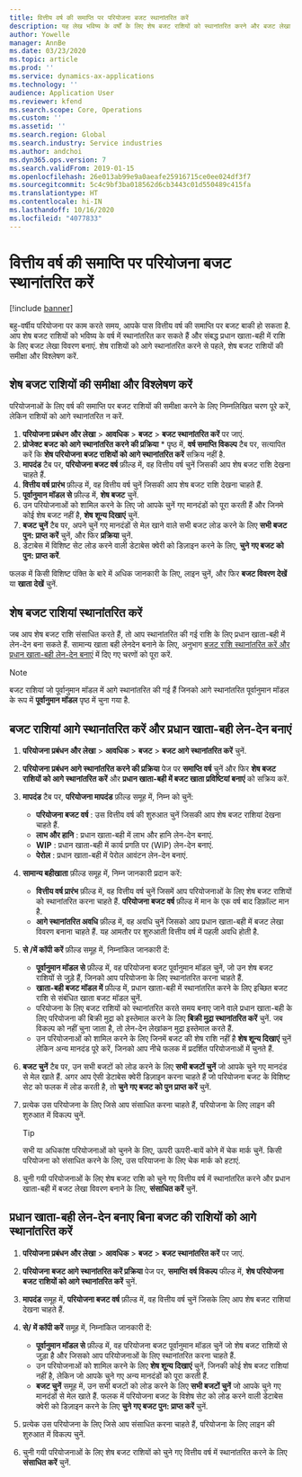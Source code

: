 ```yaml
---
title: वित्तीय वर्ष की समाप्ति पर परियोजना बजट स्थानांतरित करें
description: यह लेख भविष्य के वर्षों के लिए शेष बजट राशियों को स्थानांतरित करने और बजट लेखा विवरण बनाने के बारे में जानकारी देता है.
author: Yowelle
manager: AnnBe
ms.date: 03/23/2020
ms.topic: article
ms.prod: ''
ms.service: dynamics-ax-applications
ms.technology: ''
audience: Application User
ms.reviewer: kfend
ms.search.scope: Core, Operations
ms.custom: ''
ms.assetid: ''
ms.search.region: Global
ms.search.industry: Service industries
ms.author: andchoi
ms.dyn365.ops.version: 7
ms.search.validFrom: 2019-01-15
ms.openlocfilehash: 26e013ab99e9a0aeafe25916715ce0ee024df3f7
ms.sourcegitcommit: 5c4c9bf3ba018562d6cb3443c01d550489c415fa
ms.translationtype: HT
ms.contentlocale: hi-IN
ms.lasthandoff: 10/16/2020
ms.locfileid: "4077833"
---
```

# <a name="transfer-project-budgets-at-fiscal-year-end"></a>वित्तीय वर्ष की समाप्ति पर परियोजना बजट स्थानांतरित करें

[!include [banner](../includes/banner.md)]

बहु-वर्षीय परियोजना पर काम करते समय, आपके पास वित्तीय वर्ष की समाप्ति पर बजट बाकी हो सकता है. आप शेष बजट राशियों को भविष्य के वर्ष में स्थानांतरित कर सकते हैं और संबद्ध प्रधान खाता-बही में राशि के लिए बजट लेखा विवरण बनाएं. शेष राशियों को आगे स्थानांतरित करने से पहले, शेष बजट राशियों की समीक्षा और विश्लेषण करें.

## <a name="review-and-analyze-remaining-budget-amounts"></a>शेष बजट राशियों की समीक्षा और विश्लेषण करें

परियोजनाओं के लिए वर्ष की समाप्ति पर बजट राशियों की समीक्षा करने के लिए निम्नलिखित चरण पूरे करें, लेकिन राशियों को आगे स्थानांतरित न करें.

1. **परियोजना प्रबंधन और लेखा** > **आवधिक** >  **बजट** > **बजट स्थानांतरित करें** पर जाएं. 
2. **प्रोजेक्ट बजट को आगे स्थानांतरित करने की प्रक्रिया** * पृष्ठ में, **वर्ष समाप्ति विकल्प** टैब पर, सत्यापित करें कि **शेष परियोजना बजट राशियों को आगे स्थानांतरित करें** सक्रिय नहीं है.
3. **मापदंड** टैब पर, **परियोजना बजट वर्ष** फ़ील्ड में, वह वित्तीय वर्ष चुनें जिसकी आप शेष बजट राशि देखना चाहते हैं. 
4. **वित्तीय वर्ष प्रारंभ** फ़ील्ड में, वह वित्तीय वर्ष चुनें जिसकी आप शेष बजट राशि देखना चाहते हैं. 
5. **पूर्वानुमान मॉडल से** फ़ील्ड में, **शेष बजट** चुनें. 
6. उन परियोजनाओं को शामिल करने के लिए जो आपके चुनें गए मानदंडों को पूरा करती हैं और जिनमे कोई शेष बजट नहीं है, **शेष शून्य दिखाएं** चुनें.  
7. **बजट चुनें** टैब पर, अपने चुनें गए मानदंडों से मेल खाने वाले सभी बजट लोड करने के लिए **सभी बजट पुन: प्राप्‍त करें** चुनें, और फिर **प्रक्रिया** चुनें. 
8. डेटाबेस में विशिष्ट सेट लोड करने वाली डेटाबेस क्वेरी को डिज़ाइन करने के लिए, **चुने गए बजट को पुन: प्राप्‍त करें**.

फलक में किसी विशिष्ट पंक्ति के बारे में अधिक जानकारी के लिए, लाइन चुनें, और फिर **बजट विवरण देखें** या **खाता देखें** चुनें.

## <a name="carry-forward-remaining-budget-amounts"></a>शेष बजट राशियां स्थानांतरित करें 

जब आप शेष बजट राशि संसाधित करते हैं, तो आप स्थानांतरित की गई राशि के लिए प्रधान खाता-बही में लेन-देन बना सकते हैं. सामान्य खाता बही लेनदेन बनाने के लिए, अनुभाग [बजट राशि स्थानांतरित करें और प्रधान खाता-बही लेन-देन बनाएं](#carry-forward) में दिए गए चरणों को पूरा करें. 

> [!NOTE]
> बजट राशियां जो पूर्वानुमान मॉडल में आगे स्थानांतरित की गई हैं जिनको आगे स्थानांतरित पूर्वानुमान मॉडल के रूप में **पूर्वानुमान मॉडल** पृष्ठ में चुना गया है.  

## <a name="carry-forward-budget-amounts-and-create-general-ledger-transactions"></a><a name="carry-forward"></a>बजट राशियां आगे स्थानांतरित करें और प्रधान खाता-बही लेन-देन बनाएं

1.  **परियोजना प्रबंधन और लेखा** > **आवधिक** > **बजट** > **बजट आगे स्थानांतरित करें** चुनें. 
2. **परियोजना प्रबंधन आगे स्थानांतरित करने की प्रक्रिया** पेज पर **समाप्ति वर्ष** चुनें और फिर **शेष बजट राशियों को आगे स्थानांतरित करें** और **प्रधान खाता-बही में बजट खाता प्रविष्टियां बनाएं** को सक्रिय करें. 
3. **मापदंड** टैब पर, **परियोजना मापदंड** फ़ील्ड समूह में, निम्न को चुनें:

   - **परियोजना बजट वर्ष** : उस वित्तीय वर्ष की शुरुआत चुनें जिसकी आप शेष बजट राशियां देखना चाहते हैं. 
   - **लाभ और हानि** : प्रधान खाता-बही में लाभ और हानि लेन-देन बनाएं. 
   -  **WIP** : प्रधान खाता-बही में कार्य प्रगति पर (WIP) लेन-देन बनाएं.
   -  **पेरोल** : प्रधान खाता-बही में पेरोल आवंटन लेन-देन बनाएं. 

5. **सामान्य बहीखाता** फ़ील्ड समूह में, निम्न जानकारी प्रदान करें: 

   - **वित्तीय वर्ष प्रारंभ** फ़ील्ड में, वह वित्तीय वर्ष चुनें जिसमें आप परियोजनाओं के लिए शेष बजट राशियों को स्थानांतरित करना चाहते हैं. **परियोजना बजट वर्ष** फ़ील्ड में मान के एक वर्ष बाद डिफ़ॉल्ट मान है.
   -  **आगे स्थानांतरित अवधि** फ़ील्ड में, वह अवधि चुनें जिसको आप प्रधान खाता-बही में बजट लेखा विवरण बनाना चाहते हैं. यह आमतौर पर शुरुआती वित्तीय वर्ष में पहली अवधि होती है.

6. **से /में कॉपी करें** फ़ील्ड समूह में, निम्नांकित जानकारी दें:

   - **पूर्वानुमान मॉडल से** फ़ील्ड में, वह परियोजना बजट पूर्वानुमान मॉडल चुनें, जो उन शेष बजट राशियों से जुड़े हैं, जिनको आप परियोजना के लिए स्थानांतरित करना चाहते हैं. 
   - **खाता-बही बजट मॉडल में** फ़ील्ड में, प्रधान खाता-बही में स्थानांतरित करने के लिए इच्छित बजट राशि से संबंधित खाता बजट मॉडल चुनें. 
   -  परियोजना के लिए बजट राशियों को स्थानांतरित करते समय बनाए जाने वाले प्रधान खाता-बही के लिए परियोजना की बिक्री मुद्रा को इस्तेमाल करने के लिए **बिक्री मुद्रा स्थानांतरित करें** चुनें. जब विकल्प को नहीं चुना जाता है, तो लेन-देन लेखांकन मुद्रा इस्तेमाल करते हैं. 
   -  उन परियोजनाओं को शामिल करने के लिए जिनमें बजट की शेष राशि नहीं है **शेष शून्य दिखाएं** चुनें लेकिन अन्य मानदंड पूरे करें, जिनको आप नीचे फलक में प्रदर्शित परियोजनाओं में चुनते हैं.

7. **बजट चुनें** टैब पर, उन सभी बजटों को लोड करने के लिए **सभी बजटों चुनें** जो आपके चुने गए मानदंड से मेल खाते हैं. अगर आप ऐसी डेटाबेस क्वेरी डिज़ाइन करना चाहते हैं जो परियोजना बजट के विशिष्ट सेट को फलक में लोड करती है, तो **चुने गए बजट को पुन प्राप्त करें** चुनें.
8. प्रत्येक उस परियोजना के लिए जिसे आप संसाधित करना चाहते हैं, परियोजना के लिए लाइन की शुरुआत में विकल्प चुनें.

    > [!TIP]
    > सभी या अधिकांश परियोजनाओं को चुनने के लिए, ऊपरी ऊपरी-बायें कोने में चेक मार्क चुनें. किसी परियोजना को संसाधित करने के लिए, उस परियाजना के लिए चेक मार्क को हटाएं.

9. चुनी गयी परियोजनाओं के लिए शेष बजट राशि को चुने गए वित्तीय वर्ष में स्थानांतरित करने और प्रधान खाता-बही में बजट लेखा विवरण बनाने के लिए, **संसाधित करें** चुनें.

## <a name="carry-forward-budget-amounts-without-creating-general-ledger-transactions"></a>प्रधान खाता-बही लेन-देन बनाए बिना बजट की राशियों को आगे स्थानांतरित करें

1. **परियोजना प्रबंधन और लेखा** > **आवधिक** >  **बजट** > **बजट स्थानांतरित करें** पर जाएं.
2. **परियोजना बजट आगे स्थानांतरित करें प्रक्रिया** पेज पर, **समाप्ति वर्ष विकल्प** फील्ड में, **शेष परियोजना बजट राशियों को आगे स्थानांतरित करें** चुनें.
3. **मापदंड** समूह में, **परियोजना बजट वर्ष** फ़ील्ड में, वह वित्तीय वर्ष चुनें जिसके लिए आप शेष बजट राशियां देखना चाहते हैं.
4. **से/ में कॉपी करें** समूह में, निम्नांकित जानकारी दें:

   - **पूर्वानुमान मॉडल से** फ़ील्ड में, वह परियोजना बजट पूर्वानुमान मॉडल चुनें जो शेष बजट राशियों से जुड़ा है और जिसको आप परियोजनाओं के लिए स्थानांतरित करना चाहते हैं. 
   - उन परियोजनाओं को शामिल करने के लिए **शेष शून्य दिखाएं** चुनें, जिनकी कोई शेष बजट राशियां नहीं है, लेकिन जो आपके चुने गए अन्य मानदंडों को पूरा करती हैं.
   - **बजट चुनें** समूह में, उन सभी बजटों को लोड करने के लिए **सभी बजटों चुनें** जो आपके चुने गए मानदंडों से मेल खाते हैं. फलक में परियोजना बजट के विशेष सेट को लोड करने वाली डेटाबेस क्वेरी को डिज़ाइन करने के लिए **चुने गए बजट पुन: प्राप्त करें** चुनें.

5. प्रत्येक उस परियोजना के लिए जिसे आप संसाधित करना चाहते हैं, परियोजना के लिए लाइन की शुरुआत में विकल्प चुनें. 
6. चुनी गयी परियोजनाओं के लिए शेष बजट राशियों को चुने गए वित्तीय वर्ष में स्थानांतरित करने के लिए **संसाधित करें** चुनें.

